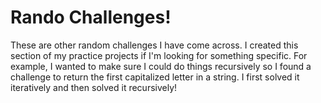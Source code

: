 # Rando Challenges!
These are other random challenges I have come across.  I created this section of my practice projects if I'm looking for something specific.  For example, I wanted to make sure I could do things recursively so I found a challenge to return the first capitalized letter in a string.  I first solved it iteratively and then solved it recursively!
